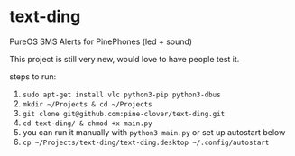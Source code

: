 # text-ding
PureOS SMS Alerts for PinePhones (led + sound)

This project is still very new, would love to have people test it. 

steps to run:
1. ```sudo apt-get install vlc python3-pip python3-dbus```
2. ```mkdir ~/Projects & cd ~/Projects```
3. ```git clone git@github.com:pine-clover/text-ding.git```
4. ```cd text-ding/ & chmod +x main.py```
5. you can run it manually with ```python3 main.py``` or set up autostart below
6. ```cp ~/Projects/text-ding/text-ding.desktop ~/.config/autostart```
